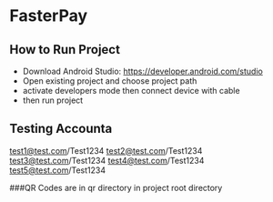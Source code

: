 # FasterPay
## How to Run Project
- Download Android Studio: https://developer.android.com/studio
- Open existing project and choose project path
- activate developers mode then connect device with cable
- then run project

## Testing Accounta
test1@test.com/Test1234
test2@test.com/Test1234
test3@test.com/Test1234
test4@test.com/Test1234
test5@test.com/Test1234

###QR Codes are in qr directory in project root directory
